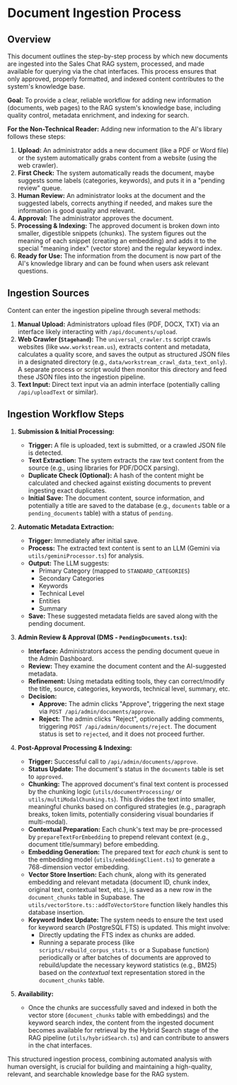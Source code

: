 # Document Ingestion Process

## Overview

This document outlines the step-by-step process by which new documents are ingested into the Sales Chat RAG system, processed, and made available for querying via the chat interfaces. This process ensures that only approved, properly formatted, and indexed content contributes to the system's knowledge base.

**Goal:** To provide a clear, reliable workflow for adding new information (documents, web pages) to the RAG system's knowledge base, including quality control, metadata enrichment, and indexing for search.

**For the Non-Technical Reader:** Adding new information to the AI's library follows these steps:
1.  **Upload:** An administrator adds a new document (like a PDF or Word file) or the system automatically grabs content from a website (using the web crawler).
2.  **First Check:** The system automatically reads the document, maybe suggests some labels (categories, keywords), and puts it in a "pending review" queue.
3.  **Human Review:** An administrator looks at the document and the suggested labels, corrects anything if needed, and makes sure the information is good quality and relevant.
4.  **Approval:** The administrator approves the document.
5.  **Processing & Indexing:** The approved document is broken down into smaller, digestible snippets (chunks). The system figures out the meaning of each snippet (creating an embedding) and adds it to the special "meaning index" (vector store) and the regular keyword index. 
6.  **Ready for Use:** The information from the document is now part of the AI's knowledge library and can be found when users ask relevant questions.

## Ingestion Sources

Content can enter the ingestion pipeline through several methods:

1.  **Manual Upload:** Administrators upload files (PDF, DOCX, TXT) via an interface likely interacting with `/api/documents/upload`.
2.  **Web Crawler (`Stagehand`):** The `universal_crawler.ts` script crawls websites (like `www.workstream.us`), extracts content and metadata, calculates a quality score, and saves the output as structured JSON files in a designated directory (e.g., `data/workstream_crawl_data_text_only`). A separate process or script would then monitor this directory and feed these JSON files into the ingestion pipeline.
3.  **Text Input:** Direct text input via an admin interface (potentially calling `/api/uploadText` or similar).

## Ingestion Workflow Steps

1.  **Submission & Initial Processing:**
    *   **Trigger:** A file is uploaded, text is submitted, or a crawled JSON file is detected.
    *   **Text Extraction:** The system extracts the raw text content from the source (e.g., using libraries for PDF/DOCX parsing).
    *   **Duplicate Check (Optional):** A hash of the content might be calculated and checked against existing documents to prevent ingesting exact duplicates.
    *   **Initial Save:** The document content, source information, and potentially a title are saved to the database (e.g., `documents` table or a `pending_documents` table) with a status of `pending`.

2.  **Automatic Metadata Extraction:**
    *   **Trigger:** Immediately after initial save.
    *   **Process:** The extracted text content is sent to an LLM (Gemini via `utils/geminiProcessor.ts`) for analysis.
    *   **Output:** The LLM suggests:
        *   Primary Category (mapped to `STANDARD_CATEGORIES`)
        *   Secondary Categories
        *   Keywords
        *   Technical Level
        *   Entities
        *   Summary
    *   **Save:** These suggested metadata fields are saved along with the pending document.

3.  **Admin Review & Approval (DMS - `PendingDocuments.tsx`):**
    *   **Interface:** Administrators access the pending document queue in the Admin Dashboard.
    *   **Review:** They examine the document content and the AI-suggested metadata.
    *   **Refinement:** Using metadata editing tools, they can correct/modify the title, source, categories, keywords, technical level, summary, etc.
    *   **Decision:**
        *   **Approve:** The admin clicks "Approve", triggering the next stage via `POST /api/admin/documents/approve`.
        *   **Reject:** The admin clicks "Reject", optionally adding comments, triggering `POST /api/admin/documents/reject`. The document status is set to `rejected`, and it does not proceed further.

4.  **Post-Approval Processing & Indexing:**
    *   **Trigger:** Successful call to `/api/admin/documents/approve`.
    *   **Status Update:** The document's status in the `documents` table is set to `approved`.
    *   **Chunking:** The approved document's final text content is processed by the chunking logic (`utils/documentProcessing/` or `utils/multiModalChunking.ts`). This divides the text into smaller, meaningful chunks based on configured strategies (e.g., paragraph breaks, token limits, potentially considering visual boundaries if multi-modal).
    *   **Contextual Preparation:** Each chunk's text may be pre-processed by `prepareTextForEmbedding` to prepend relevant context (e.g., document title/summary) before embedding.
    *   **Embedding Generation:** The prepared text for *each chunk* is sent to the embedding model (`utils/embeddingClient.ts`) to generate a 768-dimension vector embedding.
    *   **Vector Store Insertion:** Each chunk, along with its generated embedding and relevant metadata (document ID, chunk index, original text, contextual text, etc.), is saved as a new row in the `document_chunks` table in Supabase. The `utils/vectorStore.ts::addToVectorStore` function likely handles this database insertion.
    *   **Keyword Index Update:** The system needs to ensure the text used for keyword search (PostgreSQL FTS) is updated. This might involve:
        *   Directly updating the FTS index as chunks are added.
        *   Running a separate process (like `scripts/rebuild_corpus_stats.ts` or a Supabase function) periodically or after batches of documents are approved to rebuild/update the necessary keyword statistics (e.g., BM25) based on the *contextual* text representation stored in the `document_chunks` table.

5.  **Availability:**
    *   Once the chunks are successfully saved and indexed in both the vector store (`document_chunks` table with embeddings) and the keyword search index, the content from the ingested document becomes available for retrieval by the Hybrid Search stage of the RAG pipeline (`utils/hybridSearch.ts`) and can contribute to answers in the chat interfaces.

This structured ingestion process, combining automated analysis with human oversight, is crucial for building and maintaining a high-quality, relevant, and searchable knowledge base for the RAG system. 